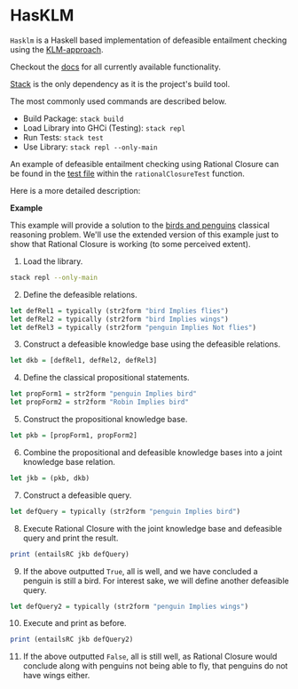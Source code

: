 # HasKLM

`Hasklm` is a Haskell based implementation of defeasible entailment checking using the [KLM-approach](https://open.uct.ac.za/handle/11427/32743?show=full).

Checkout the [docs](https://github.com/aidanjbailey/hasklm/tree/master/docs) for all currently available functionality.

[Stack](https://docs.haskellstack.org/en/stable/README/) is the only dependency as it is the project's build tool.

The most commonly used commands are described below.

- Build Package: `stack build`
- Load Library into GHCi (Testing): `stack repl`
- Run Tests: `stack test`
- Use Library: `stack repl --only-main`

An example of defeasible entailment checking using Rational Closure can be found in the [test file](https://github.com/aidanjbailey/hasklm/blob/master/test/MyLibTest.hs) within the `rationalClosureTest` function.

Here is a more detailed description:

**Example**

This example will provide a solution to the [birds and penguins](https://projects.cs.uct.ac.za/honsproj/cgi-bin/view/2019/morris_ross.zip/images/comic-penguins-strip.png) classical reasoning problem.
We'll use the extended version of this example just to show that Rational Closure is working (to some perceived extent).

1. Load the library.

```sh
stack repl --only-main
```

2. Define the defeasible relations.

```haskell
let defRel1 = typically (str2form "bird Implies flies")
let defRel2 = typically (str2form "bird Implies wings")
let defRel3 = typically (str2form "penguin Implies Not flies")
```

3. Construct a defeasible knowledge base using the defeasible relations.

```haskell
let dkb = [defRel1, defRel2, defRel3]
```

4. Define the classical propositional statements.

```haskell
let propForm1 = str2form "penguin Implies bird"
let propForm2 = str2form "Robin Implies bird"
```

5. Construct the propositional knowledge base.

```haskell
let pkb = [propForm1, propForm2]
```

6. Combine the propositional and defeasible knowledge bases into a joint knowledge base relation.

```haskell
let jkb = (pkb, dkb)
```

7. Construct a defeasible query.

```haskell
let defQuery = typically (str2form "penguin Implies bird")
```

8. Execute Rational Closure with the joint knowledge base and defeasible query and print the result.

```haskell
print (entailsRC jkb defQuery)
```

9. If the above outputted `True`, all is well, and we have concluded a penguin is still a bird. For interest sake, we will define another defeasible query.

```haskell
let defQuery2 = typically (str2form "penguin Implies wings")
```

10. Execute and print as before.

```haskell
print (entailsRC jkb defQuery2)
```

11. If the above outputted `False`, all is still well, as Rational Closure would conclude along with penguins not being able to fly, that penguins do not have wings either.
